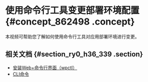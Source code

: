 # 使用命令行工具变更部署环境配置 {#concept_862498 .concept}

本视频可帮助您了解如何使用命令行工具对应用部署环境进行变更。

  

## 相关文档 {#section_ry0_h36_339 .section}

-   [安装Web+命令行界面（wpctl）](../DNICMS19100639/ZH-CN_TP_161244_V1.dita)
-   [CLI命令](../DNICMS19100639/ZH-CN_TP_161078_V2.dita)

